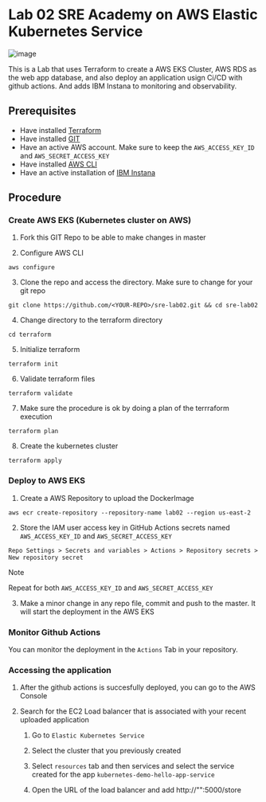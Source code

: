 # Lab 02 SRE Academy on AWS Elastic Kubernetes Service

![image](https://github.com/celizon10/sre-lab02/assets/66286785/7ef5839f-4074-4ce2-b926-3ef988663e4e)

This is a Lab that uses Terraform to create a AWS EKS Cluster, AWS RDS as the web app database, and also deploy an application usign Ci/CD with github actions. And adds IBM Instana to monitoring and observability.

## Prerequisites

- Have installed [Terraform](https://developer.hashicorp.com/terraform/tutorials/aws-get-started/install-cli)
- Have installed [GIT](https://git-scm.com/)
- Have an active AWS account. Make sure to keep the `AWS_ACCESS_KEY_ID` and `AWS_SECRET_ACCESS_KEY`
- Have installed [AWS CLI](https://docs.aws.amazon.com/cli/latest/userguide/getting-started-install.html)
- Have an active installation of [IBM Instana](https://instana.com/)

## Procedure

### Create AWS EKS (Kubernetes cluster on AWS)

1. Fork this GIT Repo to be able to make changes in master

2. Configure AWS CLI 
```Shell
aws configure
```

3. Clone the repo and access the directory. Make sure to change <YOUR-REPO> for your git repo
```Shell
git clone https://github.com/<YOUR-REPO>/sre-lab02.git && cd sre-lab02
```

4. Change directory to the terraform directory
```Shell
cd terraform
```

5. Initialize terraform
```Shell
terraform init
```

6. Validate terraform files
```Shell
terraform validate
```

7. Make sure the procedure is ok by doing a plan of the terrraform execution
```Shell
terraform plan
```

8. Create the kubernetes cluster
```Shell
terraform apply
```

### Deploy to AWS EKS

1. Create a AWS Repository to upload the DockerImage
```Shell
aws ecr create-repository --repository-name lab02 --region us-east-2
```

2. Store the IAM user access key in GitHub Actions secrets named `AWS_ACCESS_KEY_ID` and `AWS_SECRET_ACCESS_KEY`
```Git
Repo Settings > Secrets and variables > Actions > Repository secrets > New repository secret 
```
> [!NOTE] 
> Repeat for both `AWS_ACCESS_KEY_ID` and `AWS_SECRET_ACCESS_KEY`

3. Make a minor change in any repo file, commit and push to the master. It will start the deployment in the AWS EKS

### Monitor Github Actions

You can monitor the deployment in the `Actions` Tab in your repository. 

### Accessing the application

1. After the github actions is succesfully deployed, you can go to the AWS Console


2. Search for the EC2 Load balancer that is associated with your recent uploaded application

    1. Go to `Elastic Kubernetes Service`

    2. Select the cluster that you previously created

    3. Select `resources` tab and then services and select the service created for the app `kubernetes-demo-hello-app-service`

    4. Open the URL of the load balancer and add http://"<URL>":5000/store
  


